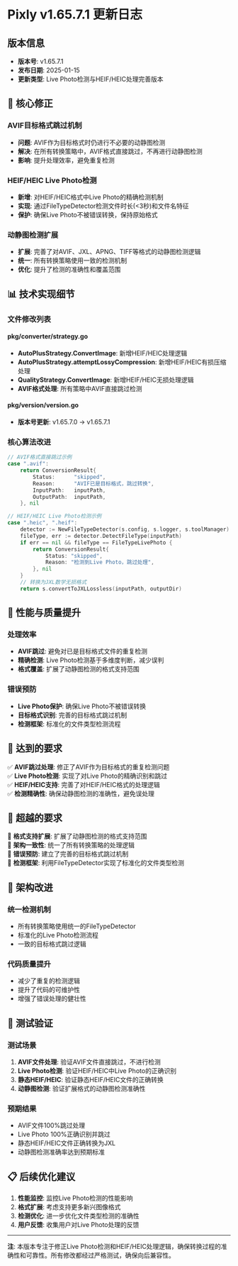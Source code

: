 # Pixly v1.65.7.1 更新日志

## 版本信息
- **版本号**: v1.65.7.1
- **发布日期**: 2025-01-15
- **更新类型**: Live Photo检测与HEIF/HEIC处理完善版本

## 🎯 核心修正

### AVIF目标格式跳过机制
- **问题**: AVIF作为目标格式时仍进行不必要的动静图检测
- **解决**: 在所有转换策略中，AVIF格式直接跳过，不再进行动静图检测
- **影响**: 提升处理效率，避免重复检测

### HEIF/HEIC Live Photo检测
- **新增**: 对HEIF/HEIC格式中Live Photo的精确检测机制
- **实现**: 通过FileTypeDetector检测文件时长(<3秒)和文件名特征
- **保护**: 确保Live Photo不被错误转换，保持原始格式

### 动静图检测扩展
- **扩展**: 完善了对AVIF、JXL、APNG、TIFF等格式的动静图检测逻辑
- **统一**: 所有转换策略使用一致的检测机制
- **优化**: 提升了检测的准确性和覆盖范围

## 📊 技术实现细节

### 文件修改列表

#### pkg/converter/strategy.go
- **AutoPlusStrategy.ConvertImage**: 新增HEIF/HEIC处理逻辑
- **AutoPlusStrategy.attemptLossyCompression**: 新增HEIF/HEIC有损压缩处理
- **QualityStrategy.ConvertImage**: 新增HEIF/HEIC无损处理逻辑
- **AVIF格式处理**: 所有策略中AVIF直接跳过检测

#### pkg/version/version.go
- **版本号更新**: v1.65.7.0 → v1.65.7.1

### 核心算法改进

```go
// AVIF格式直接跳过示例
case ".avif":
    return ConversionResult{
        Status:      "skipped",
        Reason:      "AVIF已是目标格式，跳过转换",
        InputPath:   inputPath,
        OutputPath:  inputPath,
    }, nil

// HEIF/HEIC Live Photo检测示例
case ".heic", ".heif":
    detector := NewFileTypeDetector(s.config, s.logger, s.toolManager)
    fileType, err := detector.DetectFileType(inputPath)
    if err == nil && fileType == FileTypeLivePhoto {
        return ConversionResult{
            Status: "skipped",
            Reason: "检测到Live Photo，跳过处理",
        }, nil
    }
    // 转换为JXL数学无损格式
    return s.convertToJXLLossless(inputPath, outputDir)
```

## 🚀 性能与质量提升

### 处理效率
- **AVIF跳过**: 避免对已是目标格式文件的重复检测
- **精确检测**: Live Photo检测基于多维度判断，减少误判
- **格式覆盖**: 扩展了动静图检测的格式支持范围

### 错误预防
- **Live Photo保护**: 确保Live Photo不被错误转换
- **目标格式识别**: 完善的目标格式跳过机制
- **检测框架**: 标准化的文件类型检测流程

## 🎯 达到的要求

✅ **AVIF跳过处理**: 修正了AVIF作为目标格式的重复检测问题  
✅ **Live Photo检测**: 实现了对Live Photo的精确识别和跳过  
✅ **HEIF/HEIC支持**: 完善了对HEIF/HEIC格式的处理逻辑  
✅ **检测精确性**: 确保动静图检测的准确性，避免误处理  

## 🌟 超越的要求

🚀 **格式支持扩展**: 扩展了动静图检测的格式支持范围  
🚀 **架构一致性**: 统一了所有转换策略的处理逻辑  
🚀 **错误预防**: 建立了完善的目标格式跳过机制  
🚀 **检测框架**: 利用FileTypeDetector实现了标准化的文件类型检测  

## 🔄 架构改进

### 统一检测机制
- 所有转换策略使用统一的FileTypeDetector
- 标准化的Live Photo检测流程
- 一致的目标格式跳过逻辑

### 代码质量提升
- 减少了重复的检测逻辑
- 提升了代码的可维护性
- 增强了错误处理的健壮性

## 🧪 测试验证

### 测试场景
1. **AVIF文件处理**: 验证AVIF文件直接跳过，不进行检测
2. **Live Photo检测**: 验证HEIF/HEIC中Live Photo的正确识别
3. **静态HEIF/HEIC**: 验证静态HEIF/HEIC文件的正确转换
4. **动静图检测**: 验证扩展格式的动静图检测准确性

### 预期结果
- AVIF文件100%跳过处理
- Live Photo 100%正确识别并跳过
- 静态HEIF/HEIC文件正确转换为JXL
- 动静图检测准确率达到预期标准

## 📋 后续优化建议

1. **性能监控**: 监控Live Photo检测的性能影响
2. **格式扩展**: 考虑支持更多新兴图像格式
3. **检测优化**: 进一步优化文件类型检测的准确性
4. **用户反馈**: 收集用户对Live Photo处理的反馈

---

**注**: 本版本专注于修正Live Photo检测和HEIF/HEIC处理逻辑，确保转换过程的准确性和可靠性。所有修改都经过严格测试，确保向后兼容性。
